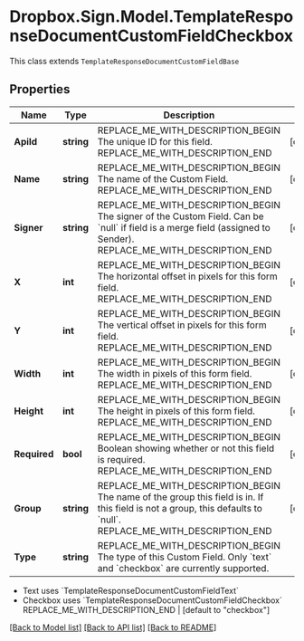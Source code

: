 # Dropbox.Sign.Model.TemplateResponseDocumentCustomFieldCheckbox
This class extends `TemplateResponseDocumentCustomFieldBase`

## Properties

Name | Type | Description | Notes
------------ | ------------- | ------------- | -------------
**ApiId** | **string** | REPLACE_ME_WITH_DESCRIPTION_BEGIN The unique ID for this field. REPLACE_ME_WITH_DESCRIPTION_END | [optional] 
**Name** | **string** | REPLACE_ME_WITH_DESCRIPTION_BEGIN The name of the Custom Field. REPLACE_ME_WITH_DESCRIPTION_END | [optional] 
**Signer** | **string** | REPLACE_ME_WITH_DESCRIPTION_BEGIN The signer of the Custom Field. Can be &#x60;null&#x60; if field is a merge field (assigned to Sender). REPLACE_ME_WITH_DESCRIPTION_END | [optional] 
**X** | **int** | REPLACE_ME_WITH_DESCRIPTION_BEGIN The horizontal offset in pixels for this form field. REPLACE_ME_WITH_DESCRIPTION_END | [optional] 
**Y** | **int** | REPLACE_ME_WITH_DESCRIPTION_BEGIN The vertical offset in pixels for this form field. REPLACE_ME_WITH_DESCRIPTION_END | [optional] 
**Width** | **int** | REPLACE_ME_WITH_DESCRIPTION_BEGIN The width in pixels of this form field. REPLACE_ME_WITH_DESCRIPTION_END | [optional] 
**Height** | **int** | REPLACE_ME_WITH_DESCRIPTION_BEGIN The height in pixels of this form field. REPLACE_ME_WITH_DESCRIPTION_END | [optional] 
**Required** | **bool** | REPLACE_ME_WITH_DESCRIPTION_BEGIN Boolean showing whether or not this field is required. REPLACE_ME_WITH_DESCRIPTION_END | [optional] 
**Group** | **string** | REPLACE_ME_WITH_DESCRIPTION_BEGIN The name of the group this field is in. If this field is not a group, this defaults to &#x60;null&#x60;. REPLACE_ME_WITH_DESCRIPTION_END | [optional] 
**Type** | **string** | REPLACE_ME_WITH_DESCRIPTION_BEGIN The type of this Custom Field. Only &#x60;text&#x60; and &#x60;checkbox&#x60; are currently supported.

* Text uses &#x60;TemplateResponseDocumentCustomFieldText&#x60;
* Checkbox uses &#x60;TemplateResponseDocumentCustomFieldCheckbox&#x60; REPLACE_ME_WITH_DESCRIPTION_END | [default to "checkbox"]

[[Back to Model list]](../README.md#documentation-for-models) [[Back to API list]](../README.md#documentation-for-api-endpoints) [[Back to README]](../README.md)

